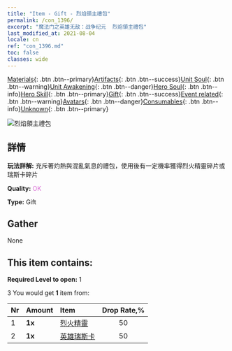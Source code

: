 ```yaml
---
title: "Item - Gift - 烈焰領主禮包"
permalink: /con_1396/
excerpt: "魔法门之英雄无敌：战争纪元  烈焰領主禮包"
last_modified_at: 2021-08-04
locale: cn
ref: "con_1396.md"
toc: false
classes: wide
---
```

 [Materials](/ItemsCN/){: .btn .btn--primary}[Artifacts](/ItemsCN/Artifacts/){: .btn .btn--success}[Unit Soul](/ItemsCN/UnitSoul/){: .btn .btn--warning}[Unit Awakening](/ItemsCN/UnitAwakening/){: .btn .btn--danger}[Hero Soul](/ItemsCN/HeroSoul/){: .btn .btn--info}[Hero Skill](/ItemsCN/HeroSkill/){: .btn .btn--primary}[Gift](/ItemsCN/Gift/){: .btn .btn--success}[Event related](/ItemsCN/Events/){: .btn .btn--warning}[Avatars](/ItemsCN/Avatars/){: .btn .btn--danger}[Consumables](/ItemsCN/Consumables/){: .btn .btn--info}[Unknown](/ItemsCN/Unknown/){: .btn .btn--primary}

 ![烈焰領主禮包](/images/t/i_907010.png)

## 詳情
 **玩法詳解:** 充斥著灼熱與混亂氣息的禮包，使用後有一定機率獲得烈火精靈碎片或瑞斯卡碎片

 **Quality:** <span style="color: #DA70D6">OK</span>

 **Type:** Gift

## Gather

  None

## This item contains:

 **Required Level to open:** 1

 3 You would get **1** item  from:

  | Nr | Amount |     Item    | Drop Rate,% |
  |:---|:-------|:------------|:---------:|
  | 1 |  **1x** | [烈火精靈](/cn/Items/unt_231/) | 50 | 
  | 2 |  **1x** | [英雄瑞斯卡](/cn/Items/her_384/) | 50 | 
